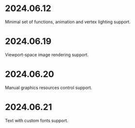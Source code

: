 # 2024.06.12
Minimal set of functions, animation and vertex lighting support.

# 2024.06.19
Viewport-space image rendering support.

# 2024.06.20
Manual graphics resources control support.

# 2024.06.21
Text with custom fonts support.